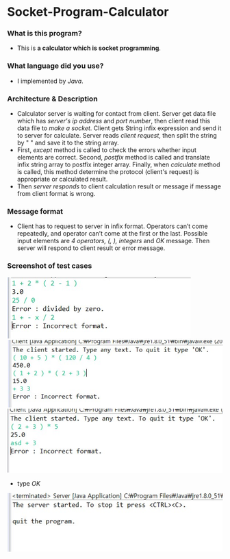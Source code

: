 # Socket-Program-Calculator

### What is this program?
- This is **a calculator which is socket programming**.

### What language did you use?
- I implemented by *Java*.

### Architecture & Description
- Calculator server is waiting for contact from client. Server get data file which has *server's ip address* and *port number*, then client read this data file to *make a socket*. Client gets String infix expression and send it to server for calculate. Server reads *client request*, then split the string by " " and save it to the string array.
- First, *except* method is called to check the errors whether input elements are correct. Second, *postfix* method is called and translate infix string array to postfix integer array. Finally, when *calculate* method is called, this method determine the protocol (client's request) is appropriate or calculated result.
- Then *server responds* to client calculation result or message if message from client format is wrong.

### Message format
- Client has to request to server in infix format. Operators can’t come repeatedly, and operator can’t come at the first or the last. Possible input elements are *4 operators, (, ), integers* and *OK* message. Then server will respond to client result or error message.

### Screenshot of test cases
![cal1](./img/cal1.jpg) ![cal2](./img/cal2.jpg) ![cal3](./img/cal3.jpg)

- type *OK*

![cal4](./img/cal4.jpg)
